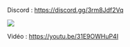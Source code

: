Discord : https://discord.gg/3rm8Jdf2Vq

<img src="https://i.imgur.com/Ms3FnZe.png">

Vidéo : https://youtu.be/31E9OWHuP4I
